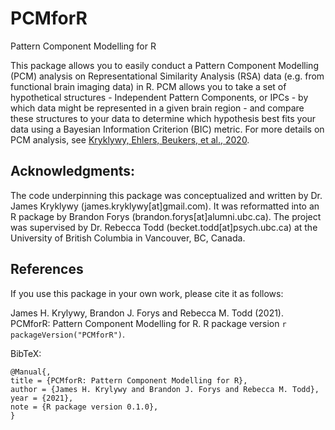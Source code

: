 # PCMforR
Pattern Component Modelling for R

This package allows you to easily conduct a Pattern
Component Modelling (PCM) analysis on Representational Similarity
Analysis (RSA) data (e.g. from functional brain imaging data) in
R. PCM allows you to take a set of hypothetical structures - Independent
Pattern Components, or IPCs - by which data might be represented in a given
brain region - and compare these structures to your data to determine which
hypothesis best fits your data using a Bayesian Information Criterion (BIC)
metric. For more details on PCM analysis, see [Kryklywy, Ehlers, Beukers, et al., 2020](https://doi.org/10.1101/2020.09.24.310383).

## Acknowledgments:
The code underpinning this package was conceptualized and written by Dr. James Kryklywy (james.kryklywy[at]gmail.com). It was
reformatted into an R package by Brandon Forys (brandon.forys[at]alumni.ubc.ca). The project was supervised by
Dr. Rebecca Todd (becket.todd[at]psych.ubc.ca) at the University of British Columbia in Vancouver, BC, Canada.

## References
If you use this package in your own work, please cite it as follows:

James H. Krylywy, Brandon J. Forys and Rebecca M. Todd (2021). PCMforR: Pattern Component Modelling for R. R
package version `r packageVersion("PCMforR")`.

BibTeX:
```
@Manual{,
title = {PCMforR: Pattern Component Modelling for R},
author = {James H. Krylywy and Brandon J. Forys and Rebecca M. Todd},
year = {2021},
note = {R package version 0.1.0},
}
````
